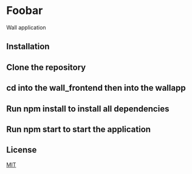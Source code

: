 # Foobar

Wall application

## Installation

## Clone the repository

## cd into the wall_frontend then into the wallapp

## Run npm install to install all dependencies

## Run npm start to start the application 

## License
[MIT](https://choosealicense.com/licenses/mit/)